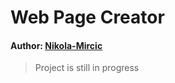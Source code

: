 # Web Page Creator
#### Author: [Nikola-Mircic](https://github.com/Nikola-Mircic)


> Project is still in progress
